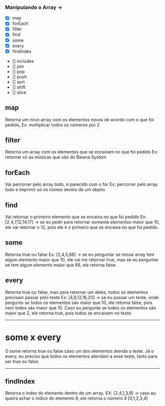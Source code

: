 ### Manipulando o Array -> 

- [X] map 
- [X] forEach
- [X] filter
- [X] find
- [X] some
- [X] every
- [X] findIndex
- [] includes
- [] join
- [] pop
- [] push
- [] sort
- [] shift
- [] slice


## map

Retorna um novo array com os elementos novos de acordo com o que foi pedido, 
Ex: multiplicar todos os números por 2

## filter

Retorna um array com os elementos que se encaixam no que foi pedido
Ex: retornar só as músicas que são do Baiana System

## forEach

Vai percorrer pelo array todo, é parecido com o for
Ex: percorrer pelo array todo e imprimir só os nomes dentro de um objeto

## find

Vai retornar o primeiro elemento que se encaixa no que foi pedido
Ex: [2,4,7,12,14,17] -> se eu pedir para retornar somente elementos maior que 10, ele vai retornar o 12,
pois ele é o primeiro que se encaixa no que foi pedido.


## some

Retorna true ou false
Ex: [2,4,5,66] -> se eu perguntar se nesse array tem algum elemento maior que 10, ele vai me retornar true,
mas se eu perguntar se tem algum elemento maior que 66, ele retorna false.

## every

Retorna true ou false, mas para retornar um deles, todos os elementos precisam passar pelo teste
Ex: [4,8,12,16,20] -> se eu passar um teste, onde pergunto se todos os elementos são maior que 10, ele retorna false,
pois nem todos são maior que 10. Caso eu pergunte se todos os elementos são maior que 2, ele retorna true, pois todos se encaixam no teste.

---

# some x every

O some retorna true ou false caso um dos elementos atenda o teste. Já o every, eu preciso que todos os elementos 
atendam a esse teste, tanto para ser true ou false.

---


## findIndex

Retorna o index do elemento dentro de um array.
EX: [2,4,1,3,9] -> caso eu queira achar o indice do elemento 9, ele retorna o número 4
	[0,1,2,3,4]


